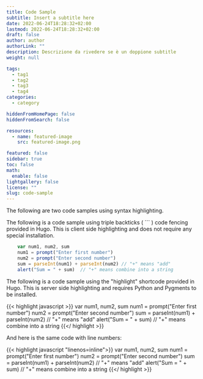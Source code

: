 ```yaml
---
title: Code Sample
subtitle: Insert a subtitle here
date: 2022-06-24T18:28:32+02:00
lastmod: 2022-06-24T18:28:32+02:00
draft: false
author: author
authorLink: ""
description: Descrizione da rivedere se è un doppione subtitle
weight: null

tags:
  - tag1
  - tag2
  - tag3
  - tag4
categories:
  - category

hiddenFromHomePage: false
hiddenFromSearch: false

resources:
  - name: featured-image
    src: featured-image.png

featured: false
sidebar: true
toc: false
math:
  enable: false
lightgallery: false
license: ""
slug: code-sample
---
```


The following are two code samples using syntax highlighting.

<!--more-->

The following is a code sample using triple backticks ( ``` ) code fencing provided in Hugo. This is client side highlighting and does not require any special installation.

```javascript
    var num1, num2, sum
    num1 = prompt("Enter first number")
    num2 = prompt("Enter second number")
    sum = parseInt(num1) + parseInt(num2) // "+" means "add"
    alert("Sum = " + sum)  // "+" means combine into a string
```

The following is a code sample using the "highlight" shortcode provided in Hugo. This is server side highlighting and requires Python and Pygments to be installed.

{{< highlight javascript >}}
    var num1, num2, sum
    num1 = prompt("Enter first number")
    num2 = prompt("Enter second number")
    sum = parseInt(num1) + parseInt(num2) // "+" means "add"
    alert("Sum = " + sum)  // "+" means combine into a string
{{</ highlight >}}

And here is the same code with line numbers:

{{< highlight javascript "linenos=inline">}}
    var num1, num2, sum
    num1 = prompt("Enter first number")
    num2 = prompt("Enter second number")
    sum = parseInt(num1) + parseInt(num2) // "+" means "add"
    alert("Sum = " + sum)  // "+" means combine into a string
{{</ highlight >}}
